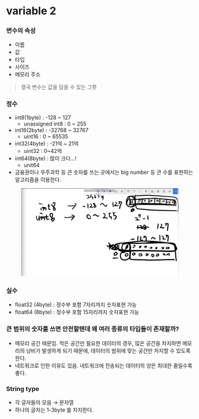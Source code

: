 # variable 2

### 변수의 속성

* 이름
* 값
* 타입
* 사이즈
* 메모리 주소

> 결국 변수는 값을 담을 수 있는 그릇

### 정수

* int8(1byte) : -128 \~ 127
  * unassigned int8 : 0 \~ 255
* int16(2byte) : -32768 \~ 32767
  * uint16 : 0 \~ 65535
* int32(4byte) : -21억 \~ 21억
  * uint32 : 0\~42억
* int64(8byte) : 많이 크다…!
  * unit64
* 금융권이나 우주과학 등 큰 숫자를 쓰는 곳에서는 big number 등 큰 수를 표현하는 알고리즘을 이용한다.

<figure><img src="../../.gitbook/assets/image (1) (1) (3) (2).png" alt=""><figcaption></figcaption></figure>

### 실수

* float32 (4byte) : 정수부 포함 7자리까지 숫자표현 가능
* float64 (8byte) : 정수부 포함 15자리까지 숫자표현 가능

### 큰 범위의 숫자를 쓰면 안전할텐데 왜 여러 종류의 타입들이 존재할까?

* 메모리 공간 때문임. 적은 공간만 필요한 데이터의 경우, 많은 공간을 차지하면 메모리의 낭비가 발생하게 되기 때문에, 데이터의 범위에 맞는 공간만 차지할 수 있도록 한다.
* 네트워크로 인한 이유도 있음. 네트워크에 전송되는 데이터의 양은 최대한 줄일수록 좋다.

### String type

* 각 글자들의 모음 → 문자열
* 하나의 글자는 1-3byte 를 차지한다.
